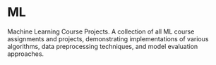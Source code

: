 # ML
Machine Learning Course Projects.  A collection of all ML course assignments and projects, demonstrating implementations of various algorithms, data preprocessing techniques, and model evaluation approaches. 

